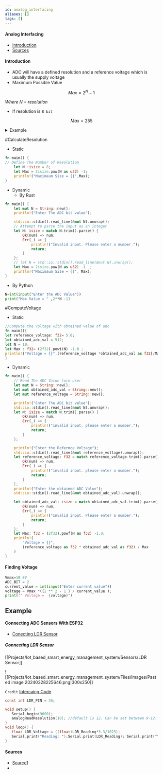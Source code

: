 ```yaml
---
id: analog_interfacing
aliases: []
tags: []
---
```


#### Analog Interfacing

- [Introduction](#introduction)
- [Sources](#sources)

#### Introduction

- ADC will have a defined resolution and a reference voltage which is usually the supply voltage
- Maximum Possible Value

$$
Max = 2^N -1
$$

_Where N = resolution_

- If resolution is `8 bit`

$$
Max = 255
$$

 <details>
<summary>Example</summary>
Thus, if the reference voltage is 5V and an 8−bit ADC is used, then 5V corresponds to a reading of 255, 1V corresponds to a reading of (255/5*1) = 51, 2V corresponds to a reading (255/5*2) = 102 and so on. If we had a 12 bit ADC, then 5V would correspond to a reading of 4095, 1V would correspond to a reading of (4095/5*1) = 819, and so on.
</details>

#CalculateResolution

- Static

```rust
fn main() {
// Define The Number of Resolution
	let N :isize = 8;
	let Max = 2isize.pow(N as u32) -1;
	println!("Maximaum Size = {}",Max);
}

```

- Dynamic
  - By Rust

```rust
fn main() {
    let mut N = String::new();
    println!("Enter The ADC bit value");

    std::io::stdin().read_line(&mut N).unwrap();
    // Attempt to parse the input as an integer
    let N: isize = match N.trim().parse() {
        Ok(num) => num,
        Err(_) => {
            println!("Invalid input. Please enter a number.");
            return;
        }
    };
    // let N = std::io::stdin().read_line(&mut N).unwrap();
    let Max = 2isize.pow(N as u32) -1  ;
    println!("Maximaum Size = {}", Max);
}
```

- By Python

```python
N=int(input("Enter the ADC Value"))
print("Max Value = " ,2**N -1)
```

#ComputeVoltage

- Static

```rust
//Compute the voltage with obtained value of adc
fn main(){
let reference_voltage: f32= 5.0;
let obtained_adc_val = 512;
let N = 10;
let Max : f32= (2f32).powi(N) -1.0 ;
println!("Voltage = {}",(reference_voltage *obtained_adc_val as f32)/Max)
}
```

- Dynamic

```rust
fn main() {
    // Read The ADC Value form user
    let mut N = String::new();
    let mut obtained_adc_val = String::new();
    let mut reference_voltage = String::new();

    println!("Enter The ADC bit value");
    std::io::stdin().read_line(&mut N).unwrap();
    let N: isize = match N.trim().parse() {
        Ok(num) => num,
        Err(_) => {
            println!("invalid input. please enter a number.");
            return;
        }
    };

    println!("Enter the Refernce Voltage");
    std::io::stdin().read_line(&mut reference_voltage).unwrap();
    let reference_voltage: f32 = match reference_voltage.trim().parse() {
        Ok(num) => num,
        Err(_) => {
            println!("invalid input. please enter a number.");
            return;
        }
    };
    println!("Enter the obtained ADC Value");
    std::io::stdin().read_line(&mut obtained_adc_val).unwrap();

    let obtained_adc_val: isize = match obtained_adc_val.trim().parse() {
        Ok(num) => num,
        Err(_) => {
            println!("Invalid input. Please enter a number.");
            return;
        }
    };
    let Max: f32 = (2f32).powf(N as f32) -1.0;
    println!(
        "Voltage = {}",
        (reference_voltage as f32 * obtained_adc_val as f32) / Max
    )
}
```


#### Finding Voltage

```python
Vmax=10 #V 
ADC_BIT = 2 
current_value = int(input("Enter current value"))
voltage = Vmax *((2 ** 2 - 1 ) / current_value );
print(f" Voltage =  {voltage}")
```
## Example

#### Connecting ADC Sensors With ESP32

- [Conecting LDR Sensor ]()

##### Connecting LDR Sensor

[[Projects/Iot_based_smart_energy_management_system/Sensors/LDR Sensor]]

![[Projects/Iot_based_smart_energy_management_system/Files/Images/Pasted image 20240328225646.png|300x250]]

`Credit` [Intercaing Code](https://github.com/yash-sanghvi/ESP32/blob/master/AnalogReadWithLDR/AnalogReadWithLDR.ino)

```c
const int LDR_PIN = 36;

void setup() {
   Serial.begin(9600);
   analogReadResolution(10); //default is 12. Can be set between 9-12.
}
void loop() {
   float LDR_Voltage = ((float)LDR_Reading*3.3/1023);
   Serial.print("Reading: ");Serial.print(LDR_Reading); Serial.print("\t");Serial.print("Voltage: ");Serial.println(LDR_Voltage);
}
```

#### Sources

- [Source1](<https://www.tutorialspoint.com/esp32_for_iot/interfacing_esp32_with_analog_sensors.htm#:~:text=In%20the%20image%20shown%20below,36%20(VN)%20of%20ESP32.>)
-
